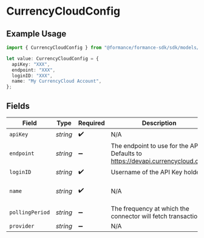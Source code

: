 # CurrencyCloudConfig

## Example Usage

```typescript
import { CurrencyCloudConfig } from "@formance/formance-sdk/sdk/models/shared";

let value: CurrencyCloudConfig = {
  apiKey: "XXX",
  endpoint: "XXX",
  loginID: "XXX",
  name: "My CurrencyCloud Account",
};
```

## Fields

| Field                                                                         | Type                                                                          | Required                                                                      | Description                                                                   | Example                                                                       |
| ----------------------------------------------------------------------------- | ----------------------------------------------------------------------------- | ----------------------------------------------------------------------------- | ----------------------------------------------------------------------------- | ----------------------------------------------------------------------------- |
| `apiKey`                                                                      | *string*                                                                      | :heavy_check_mark:                                                            | N/A                                                                           | XXX                                                                           |
| `endpoint`                                                                    | *string*                                                                      | :heavy_minus_sign:                                                            | The endpoint to use for the API. Defaults to https://devapi.currencycloud.com | XXX                                                                           |
| `loginID`                                                                     | *string*                                                                      | :heavy_check_mark:                                                            | Username of the API Key holder                                                | XXX                                                                           |
| `name`                                                                        | *string*                                                                      | :heavy_check_mark:                                                            | N/A                                                                           | My CurrencyCloud Account                                                      |
| `pollingPeriod`                                                               | *string*                                                                      | :heavy_minus_sign:                                                            | The frequency at which the connector will fetch transactions                  | 60s                                                                           |
| `provider`                                                                    | *string*                                                                      | :heavy_minus_sign:                                                            | N/A                                                                           |                                                                               |